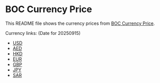 # BOC Currency Price

This README file shows the currency prices from [BOC Currency Price](https://www.boc.cn/sourcedb/whpj/).

Currency links: (Date for 20250915)

- [USD](https://bocurrencyprice.techina.science/BOC_CURRENCY_PRICE/USD/20250915.json)
- [AED](https://bocurrencyprice.techina.science/BOC_CURRENCY_PRICE/AED/20250915.json)
- [HKD](https://bocurrencyprice.techina.science/BOC_CURRENCY_PRICE/HKD/20250915.json)
- [EUR](https://bocurrencyprice.techina.science/BOC_CURRENCY_PRICE/EUR/20250915.json)
- [GBP](https://bocurrencyprice.techina.science/BOC_CURRENCY_PRICE/GBP/20250915.json)
- [JPY](https://bocurrencyprice.techina.science/BOC_CURRENCY_PRICE/JPY/20250915.json)
- [SAR](https://bocurrencyprice.techina.science/BOC_CURRENCY_PRICE/SAR/20250915.json)
